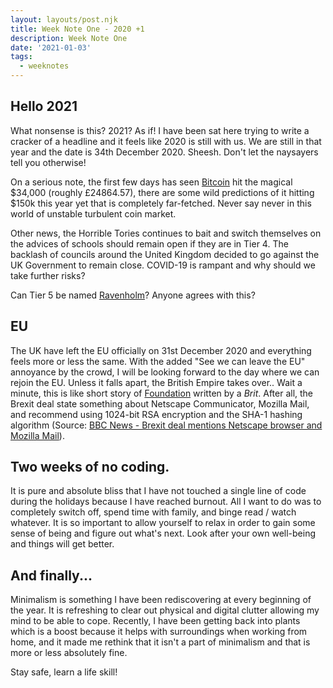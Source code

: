 ```yaml
---
layout: layouts/post.njk
title: Week Note One - 2020 +1
description: Week Note One
date: '2021-01-03'
tags:
  - weeknotes
---
```


## Hello 2021

What nonsense is this? 2021? As if! I have been sat here trying to write a cracker of a headline and it feels like 2020 is still with us. We are still in that year and the date is 34th December 2020. Sheesh. Don't let the naysayers tell you otherwise!

On a serious note, the first few days has seen [Bitcoin](https://en.wikipedia.org/wiki/Bitcoin) hit the magical $34,000 (roughly £24864.57), there are some wild predictions of it hitting $150k this year yet that is completely far-fetched. Never say never in this world of unstable turbulent coin market.

Other news, the Horrible Tories continues to bait and switch themselves on the advices of schools should remain open if they are in Tier 4. The backlash of councils around the United Kingdom decided to go against the UK Government to remain close. COVID-19 is rampant and why should we take further risks?

Can Tier 5 be named [Ravenholm](https://www.youtube.com/watch?v=kz71F34UyIM)? Anyone agrees with this?

## EU

The UK have left the EU officially on 31st December 2020 and everything feels more or less the same. With the added "See we can leave the EU" annoyance by the crowd, I will be looking forward to the day where we can rejoin the EU. Unless it falls apart, the British Empire takes over.. Wait a minute, this is like short story of [Foundation](https://en.wikipedia.org/wiki/Foundation_series) written by a _Brit_. After all, the Brexit deal state something about Netscape Communicator, Mozilla Mail, and recommend using 1024-bit RSA encryption and the SHA-1 hashing algorithm (Source: [BBC News - Brexit deal mentions Netscape browser and Mozilla Mail](https://www.bbc.co.uk/news/technology-55475433)).

## Two weeks of no coding.

It is pure and absolute bliss that I have not touched a single line of code during the holidays because I have reached burnout. All I want to do was to completely switch off, spend time with family, and binge read / watch whatever. It is so important to allow yourself to relax in order to gain some sense of being and figure out what's next. Look after your own well-being and things will get better.

## And finally...

Minimalism is something I have been rediscovering at every beginning of the year. It is refreshing to clear out physical and digital clutter allowing my mind to be able to cope. Recently, I have been getting back into plants which is a boost because it helps with surroundings when working from home, and it made me rethink that it isn't a part of minimalism and that is more or less absolutely fine.

Stay safe, learn a life skill!
